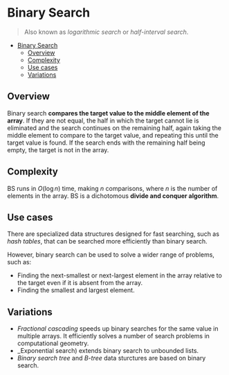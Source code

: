 # Binary Search

> Also known as _logarithmic search_ or _half-interval search_.

- [Binary Search](#binary-search)
  - [Overview](#overview)
  - [Complexity](#complexity)
  - [Use cases](#use-cases)
  - [Variations](#variations)

## Overview

Binary search __compares the target value to the middle element of the array__. If they are not equal, the half in which the target cannot lie is eliminated and the search continues on the remaining half, again taking the middle element to compare to the target value, and repeating this until the target value is found. If the search ends with the remaining half being empty, the target is not in the array.

## Complexity

BS runs in $O(\log n)$ time, making $n$ comparisons, where $n$ is the number of elements in the array. BS is a dichotomous __divide and conquer algorithm__.

## Use cases

There are specialized data structures designed for fast searching, such as _hash tables_, that can be searched more efficiently than binary search.

However, binary search can be used to solve a wider range of problems, such as:

- Finding the next-smallest or next-largest element in the array relative to the target even if it is absent from the array.
- Finding the smallest and largest element.

## Variations

- _Fractional cascading_ speeds up binary searches for the same value in multiple arrays. It efficiently solves a number of search problems in computational geometry.
- _Exponential search) extends binary search to unbounded lists.
- _Binary search tree_ and _B-tree_ data sturctures are based on binary search.
